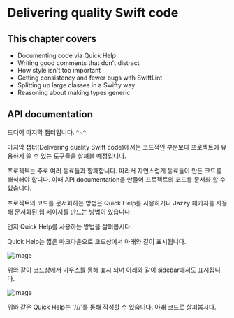 # Delivering quality Swift code

## This chapter covers
- Documenting code via Quick Help
- Writing good comments that don't distract
- How style isn't too important
- Getting consistency and fewer bugs with SwiftLint
- Splitting up large classes in a Swifty way
- Reasoning about making types generic

## API documentation
드디어 마지막 챕터입니다. ^~^

마지막 챕터(Delivering quality Swift code)에서는 코드적인 부분보다 프로젝트에 유용하게 쓸 수 있는 도구들을 살펴볼 예정입니다.

프로젝트는 주로 여러 동료들과 함께합니다. 따라서 자연스럽게 동료들이 만든 코드를 해석해야 합니다.
이때 API documentation을 만들어 프로젝트의 코드를 문서화 할 수 있습니다.

프로젝트의 코드를 문서화하는 방법은 Quick Help를 사용하거나 Jazzy 패키지를 사용해 문서화된 웹 페이지를 만드는 방법이 있습니다.

먼저 Quick Help를 사용하는 방법을 살펴봅시다.

Quick Help는 짧은 마크다운으로 코드상에서 아래와 같이 표시됩니다.

![image](https://github.com/hongjunehuke/Swift-in-depth/assets/83629193/0004055c-4ed8-467d-b25d-48d0a9d9fffa)

위와 같이 코드상에서 마우스를 통해 표시 되며 아래와 같이 sidebar에서도 표시됩니다.

![image](https://github.com/hongjunehuke/Swift-in-depth/assets/83629193/92721cc4-2f3e-48b8-b493-5f6855be4e81)


위와 같은 Quick Help는 '///'를 통해 작성할 수 있습니다.
아래 코드로 살펴봅시다.



























